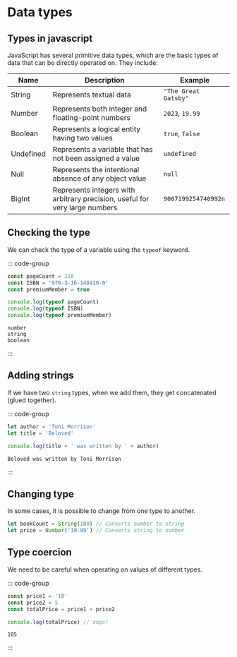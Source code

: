 # Data types

<Vimeo id="911842881" />

## Types in javascript

JavaScript has several primitive data types, which are the basic types of data
that can be directly operated on. They include:

| Name      | Description                                                                 | Example              |
| --------- | --------------------------------------------------------------------------- | -------------------- |
| String    | Represents textual data                                                     | `"The Great Gatsby"` |
| Number    | Represents both integer and floating-point numbers                          | `2023`, `19.99`      |
| Boolean   | Represents a logical entity having two values                               | `true`, `false`      |
| Undefined | Represents a variable that has not been assigned a value                    | `undefined`          |
| Null      | Represents the intentional absence of any object value                      | `null`               |
| BigInt    | Represents integers with arbitrary precision, useful for very large numbers | `9007199254740992n`  |

## Checking the type

We can check the type of a variable using the `typeof` keyword.

::: code-group

```js
const pageCount = 210
const ISBN = '978-3-16-148410-0'
const premiumMember = true

console.log(typeof pageCount)
console.log(typeof ISBN)
console.log(typeof premiumMember)
```

```console [output]
number
string
boolean
```

:::

## Adding strings

If we have two `string` types, when we add them, they get concatenated (glued
together).

::: code-group

```js
let author = 'Toni Morrison'
let title = 'Beloved'

console.log(title + ' was written by ' + author)
```

```console [output]
Beloved was written by Toni Morrison
```

:::

## Changing type

In some cases, it is possible to change from one type to another.

```js
let bookCount = String(100) // Converts number to string
let price = Number('19.99') // Converts string to number
```

## Type coercion

We need to be careful when operating on values of different types.

::: code-group

```js
const price1 = '10'
const price2 = 5
const totalPrice = price1 + price2

console.log(totalPrice) // oops!
```

```console [output]
105
```

:::
